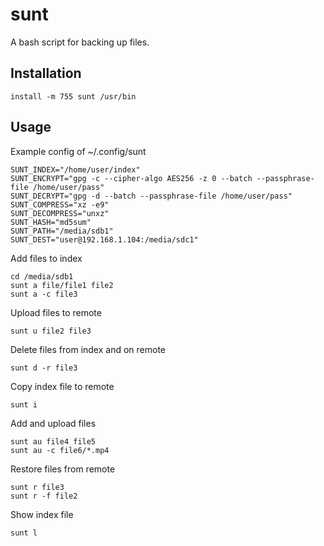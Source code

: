 # sunt
A bash script for backing up files.

## Installation
    install -m 755 sunt /usr/bin

## Usage

Example config of ~/.config/sunt

    SUNT_INDEX="/home/user/index"
    SUNT_ENCRYPT="gpg -c --cipher-algo AES256 -z 0 --batch --passphrase-file /home/user/pass"
    SUNT_DECRYPT="gpg -d --batch --passphrase-file /home/user/pass"
    SUNT_COMPRESS="xz -e9"
    SUNT_DECOMPRESS="unxz"
    SUNT_HASH="md5sum"
    SUNT_PATH="/media/sdb1"
    SUNT_DEST="user@192.168.1.104:/media/sdc1"

Add files to index

    cd /media/sdb1
    sunt a file/file1 file2
    sunt a -c file3

Upload files to remote

    sunt u file2 file3

Delete files from index and on remote
    
    sunt d -r file3

Copy index file to remote

    sunt i

Add and upload files

    sunt au file4 file5
    sunt au -c file6/*.mp4

Restore files from remote

    sunt r file3
    sunt r -f file2

Show index file

    sunt l
